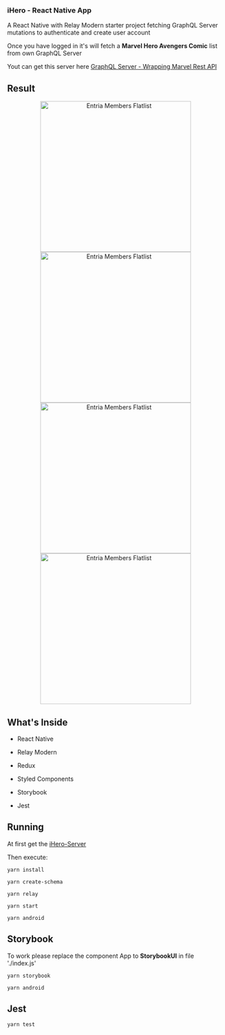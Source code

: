 
### iHero - React Native App

  

A React Native with Relay Modern starter project fetching GraphQL Server mutations to authenticate and create user account

  

Once you have logged in it's will fetch a **Marvel Hero Avengers Comic** list from own GraphQL Server

  

Yout can get this server here <a  href="https://github.com/luisbsl/ihero-server">GraphQL Server - Wrapping Marvel Rest API</a>

  

## Result

  

<p  align="center">

  

<img  height="350"  src="https://image.ibb.co/iWReyy/Screenshot_from_2018_05_17_00_42_19.png"  alt="Entria Members Flatlist">

  

<img  height="350"  src="https://image.ibb.co/d87V5d/Screenshot_from_2018_05_17_00_42_28.png"  alt="Entria Members Flatlist">

  

<img  height="350"  src="https://image.ibb.co/kNm1BJ/Screenshot_from_2018_05_17_00_46_19.png"  alt="Entria Members Flatlist">

  

<img  height="350"  src="https://image.ibb.co/gGi3Qd/Screenshot_from_2018_05_17_00_50_30.png"  alt="Entria Members Flatlist">

  

</p>

  
  

## What's Inside

  

- React Native

- Relay Modern

- Redux

- Styled Components

- Storybook

- Jest

  

## Running

  

At first get the <a  href="https://github.com/luisbsl/ihero-server">iHero-Server</a>

Then execute:

    yarn install
    
    yarn create-schema
    
    yarn relay
    
    yarn start
    
    yarn android

  

## Storybook

  

To work please replace the component App to **StorybookUI** in file './index.js'

  

    yarn storybook
    
    yarn android

  

## Jest

  

    yarn test

